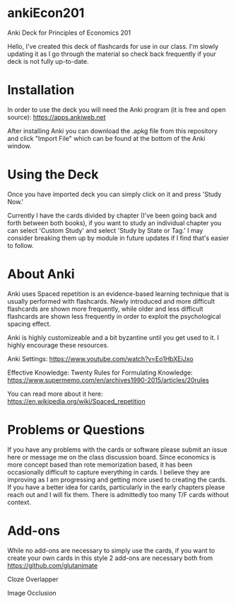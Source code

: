 # ankiEcon201
Anki Deck for Principles of Economics 201

Hello, I've created this deck of flashcards for use in our class.  I'm slowly updating it as I go through the material so check back frequently if your deck is not fully up-to-date.  

# **Installation**
In order to use the deck you will need the Anki program (it is free and open source): https://apps.ankiweb.net


After installing Anki you can download the .apkg file from this repository and click "Import File" which can be found at the bottom of the Anki window.

# **Using the Deck**
Once you have imported deck you can simply click on it and press 'Study Now.'  

Currently I have the cards divided by chapter (I've been going back and forth between both books), if you want to study an individual chapter you can select 'Custom Study' and select 'Study by State or Tag.'  I may consider breaking them up by module in future updates if I find that's easier to follow.

# **About Anki**
Anki uses Spaced repetition is an evidence-based learning technique that is usually performed with flashcards. Newly introduced and more difficult flashcards are shown more frequently, while older and less difficult flashcards are shown less frequently in order to exploit the psychological spacing effect.

Anki is highly customizeable and a bit byzantine until you get used to it.  I highly encourage these resources.

Anki Settings: https://www.youtube.com/watch?v=Eo1HbXEiJxo

Effective Knowledge: Twenty Rules for Formulating Knowledge: https://www.supermemo.com/en/archives1990-2015/articles/20rules

You can read more about it here: https://en.wikipedia.org/wiki/Spaced_repetition

# **Problems or Questions**
If you have any problems with the cards or software please submit an issue here or message me on the class discussion board.  Since economics is more concept based than rote memorization based, it has been occasionally difficult to capture everything in cards.  I believe they are improving as I am progressing and getting more used to creating the cards.  If you have a better idea for cards, particularly in the early chapters please reach out and I will fix them.  There is admittedly too many T/F cards without context.

# **Add-ons**
While no add-ons are necessary to simply use the cards, if you want to create your own cards in this style 2 add-ons are necessary both from https://github.com/glutanimate

Cloze Overlapper

Image Occlusion
